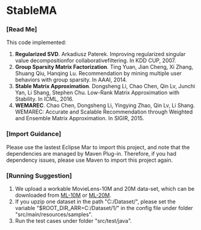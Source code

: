 # StableMA
<h3>[Read Me]</h3>
This code implemented:
<p>
  <ol type="1">
  <li>
    <strong>Regularized SVD</strong>.
    Arkadiusz Paterek. 
    Improving regularized singular value decompositionfor collaborativefiltering. 
    In KDD CUP, 2007.
  </li>
  
  <li>
    <strong>Group Sparsity Matrix Factorization</strong>.
    Ting Yuan, Jian Cheng, Xi Zhang, Shuang Qiu, Hanqing Lu. 
    Recommendation by mining multiple user behaviors with group sparsity. 
    In AAAI, 2014.
  </li>

  <li>
    <strong>Stable Matrix Approximation</strong>.
    Dongsheng Li, Chao Chen, Qin Lv, Junchi Yan, Li Shang, Stephen Chu.
    Low-Rank Matrix Approximation with Stability.
    In ICML, 2016.
  </li>
  
  <li>
    <strong>WEMAREC</strong>.
    Chao Chen, Dongsheng Li, Yingying Zhao, Qin Lv, Li Shang.
    WEMAREC: Accurate and Scalable Recommendation through Weighted and Ensemble Matrix Approximation.
    In SIGIR, 2015.
  </li>
  </ol>
</p>


<h3>[Import Guidance]</h3>
<p>
  Please use the lastest Eclipse Mar to import this project,
  and note that the dependencies are managed by Maven Plug-in.
  Therefore, if you had dependency issues, please use Maven to import this project again.
</p>

<h3>[Running Suggestion]</h3>
<p>
  <ol type="1">
  <li>
        We upload a workable MovieLens-10M and 20M data-set, which can be downloaded from 
  	<a href="https://drive.google.com/open?id=0Bz4myK9f22j4NUpUMFZQb0pidm8">ML-10M</a> or
	<a href="https://drive.google.com/open?id=0Bz4myK9f22j4a3Q3cTdwcUUtVEU">ML-20M</a>.
  </li>
  <li>
  	If you upzip one dataset in the path "C:/Dataset/", 
  	please set the variable "$ROOT_DIR_ARR=C:/Dataset/1/" 
  	in the config file under folder "src/main/resources/samples".
  </li>
  <li>
  	Run the test cases under folder "src/test/java".
  </li>
  </ol>
</p>
